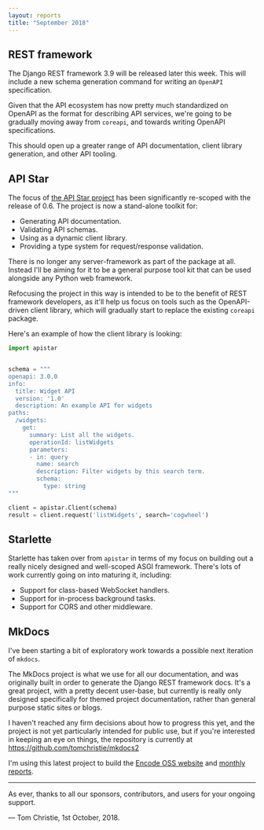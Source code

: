 ```yaml
---
layout: reports
title: "September 2018"
---
```


## REST framework

The Django REST framework 3.9 will be released later this week. This will include a new schema generation command for writing an `OpenAPI` specification.

Given that the API ecosystem has now pretty much standardized on OpenAPI as the format for describing API services, we're going to be gradually moving away from `coreapi`, and towards writing OpenAPI specifications.

This should open up a greater range of API documentation, client library generation, and other API tooling.

## API Star

The focus of [the API Star project](https://docs.apistar.com/) has been significantly re-scoped with the release of 0.6. The project is now a stand-alone toolkit for:

* Generating API documentation.
* Validating API schemas.
* Using as a dynamic client library.
* Providing a type system for request/response validation.

There is no longer any server-framework as part of the package at all. Instead I'll be aiming for it to be a general purpose tool kit that can be used alongside any Python web framework.

Refocusing the project in this way is intended to be to the benefit of REST framework developers, as it'll help us focus on tools such as the OpenAPI-driven client library, which will gradually start to replace the existing `coreapi` package.

Here's an example of how the client library is looking:

```python
import apistar


schema = """
openapi: 3.0.0
info:
  title: Widget API
  version: '1.0'
  description: An example API for widgets
paths:
  /widgets:
    get:
      summary: List all the widgets.
      operationId: listWidgets
      parameters:
      - in: query
        name: search
        description: Filter widgets by this search term.
        schema:
          type: string
"""

client = apistar.Client(schema)
result = client.request('listWidgets', search='cogwheel')
```

## Starlette

Starlette has taken over from `apistar` in terms of my focus on building out a really nicely designed and well-scoped ASGI framework. There's lots of work currently going on into maturing it, including:

* Support for class-based WebSocket handlers.
* Support for in-process background tasks.
* Support for CORS and other middleware.

## MkDocs

I've been starting a bit of exploratory work towards a possible next iteration of `mkdocs`.

The MkDocs project is what we use for all our documentation, and was originally built in order to generate the Django REST framework docs. It's a great project, with a pretty decent user-base, but currently is really only designed specifically for themed project documentation, rather than general purpose static sites or blogs.

I haven't reached any firm decisions about how to progress this yet, and the project is not yet particularly intended for public use, but if you're interested in keeping an eye on things, the repository is currently at https://github.com/tomchristie/mkdocs2

I'm using this latest project to build the [Encode OSS website](../index.html) and [monthly reports](index.md).

---

As ever, thanks to all our sponsors, contributors, and users for your ongoing support.

&mdash; Tom Christie, 1st October, 2018.
